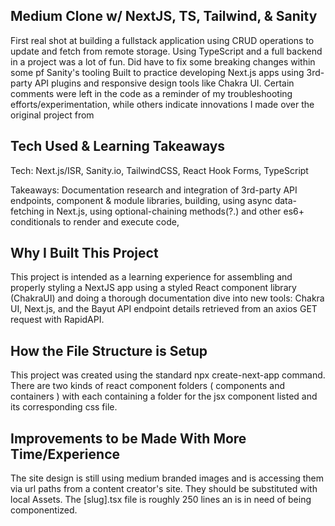 ## Medium Clone w/ NextJS, TS, Tailwind, & Sanity

First real shot at building a fullstack application using CRUD operations to update and fetch from remote storage. Using TypeScript and a full backend in a project was a lot of fun. Did have to fix some breaking changes within some pf Sanity's tooling
Built to practice developing Next.js apps using 3rd-party API plugins and responsive design tools like Chakra UI. Certain comments were left in the code as a reminder of my troubleshooting efforts/experimentation, while others indicate innovations I made over the original project from 

## Tech Used & Learning Takeaways

Tech: Next.js/ISR, Sanity.io, TailwindCSS, React Hook Forms, TypeScript

Takeaways: 
Documentation research and integration of 3rd-party API endpoints, component & module libraries, building, using async data-fetching in Next.js, using optional-chaining methods(?.) and other es6+ conditionals to render and execute code,

## Why I Built This Project

This project is intended as a learning experience for assembling and properly styling a NextJS app using a styled React component library (ChakraUI) and doing a thorough documentation dive into new tools: Chakra UI, Next.js, and the Bayut API endpoint details retrieved from an axios GET request with RapidAPI.

## How the File Structure is Setup

This project was created using the standard npx create-next-app command. There are two kinds of react component folders ( components and containers ) with each containing a folder for the jsx component listed and its corresponding css file. 

## Improvements to be Made With More Time/Experience

The site design is still using medium branded images and is accessing them via url paths from a content creator's site. They should be substituted with local Assets. The [slug].tsx file is roughly 250 lines an is in need of being componentized.